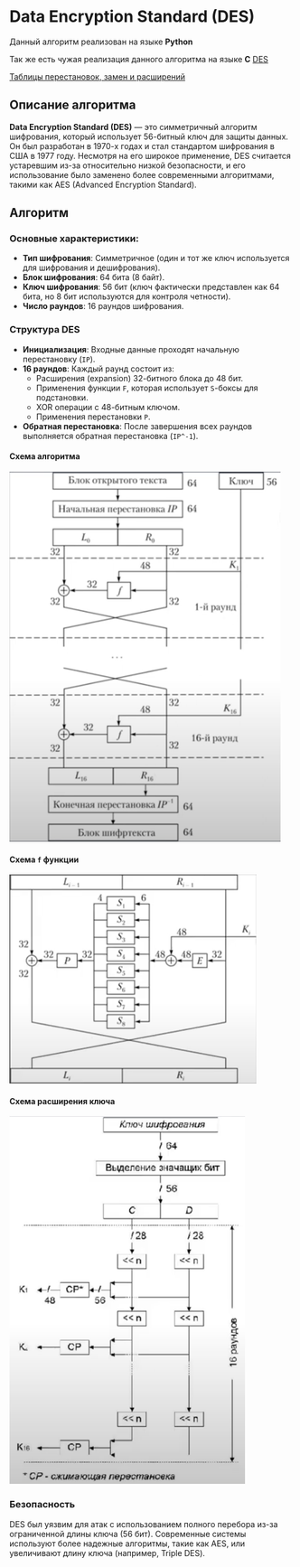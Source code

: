 # Data Encryption Standard (DES)

Данный алгоритм реализован на языке **Python**

Так же есть чужая реализация данного алгоритма на языке **C** [DES](https://github.com/number571/C/blob/master/Cryptography/DES.c)

[Таблицы перестановок, замен и расширений](https://en.wikipedia.org/wiki/DES_supplementary_material)

## Описание алгоритма

**Data Encryption Standard (DES)** — это симметричный алгоритм шифрования, который использует 56-битный ключ для защиты данных. 
Он был разработан в 1970-х годах и стал стандартом шифрования в США в 1977 году. 
Несмотря на его широкое применение, DES считается устаревшим из-за относительно низкой безопасности, и его использование было заменено более современными алгоритмами, такими как AES (Advanced Encryption Standard).

## Алгоритм

### Основные характеристики:

- **Тип шифрования**: Симметричное (один и тот же ключ используется для шифрования и дешифрования). 
- **Блок шифрования**: 64 бита (8 байт).
- **Ключ шифрования**: 56 бит (ключ фактически представлен как 64 бита, но 8 бит используются для контроля четности). 
- **Число раундов**: 16 раундов шифрования.

### Структура DES
- **Инициализация**: Входные данные проходят начальную перестановку (`IP`). 
- **16 раундов**: Каждый раунд состоит из:
  - Расширения (expansion) 32-битного блока до 48 бит. 
  - Применения функции `F`, которая использует `S`-боксы для подстановки.
  - XOR операции с 48-битным ключом.
  - Применения перестановки `P`. 
- **Обратная перестановка**: После завершения всех раундов выполняется обратная перестановка (`IP^-1`).


#### Схема алгоритма
![des.png](images/des.png)

#### Схема `f` функции
![f.png](images/f.png)

#### Схема расширения ключа
![key.png](images/key.png)

### Безопасность

DES был уязвим для атак с использованием полного перебора из-за ограниченной длины ключа (56 бит). 
Современные системы используют более надежные алгоритмы, такие как AES, или увеличивают длину ключа (например, Triple DES).
